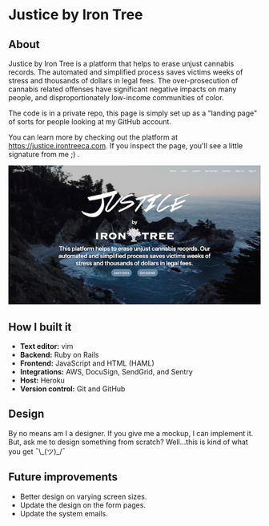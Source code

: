 # Justice by Iron Tree

## About
Justice by Iron Tree is a platform that helps to erase unjust cannabis records.
The automated and simplified process saves victims weeks of stress and
thousands of dollars in legal fees. The over-prosecution of cannabis related
offenses have significant negative impacts on many people, and
disproportionately low-income communities of color.

The code is in a private repo, this page is simply set up as a "landing page"
of sorts for people looking at my GitHub account.

You can learn more by checking out the platform at
https://justice.irontreeca.com. If you inspect the page, you'll see a little
signature from me ;) .

![screenshot](https://github.com/atsmith813/justice-by-iron-tree/blob/master/screenshot.png)

## How I built it
- **Text editor:** vim
- **Backend:** Ruby on Rails
- **Frontend:** JavaScript and HTML (HAML)
- **Integrations:** AWS, DocuSign, SendGrid, and Sentry
- **Host:** Heroku
- **Version control:** Git and GitHub

## Design
By no means am I a designer. If you give me a mockup, I can implement it. But,
ask me to design something from scratch? Well...this is kind of what you get
¯\\\_(ツ)\_/¯

## Future improvements
- Better design on varying screen sizes.
- Update the design on the form pages.
- Update the system emails.
